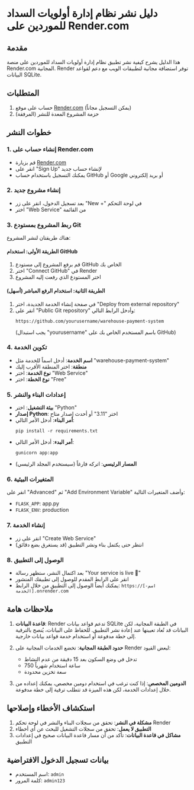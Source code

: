 # دليل نشر نظام إدارة أولويات السداد للموردين على Render.com

## مقدمة
هذا الدليل يشرح كيفية نشر تطبيق نظام إدارة أولويات السداد للموردين على منصة Render.com المجانية. Render توفر استضافة مجانية لتطبيقات الويب مع دعم لقواعد البيانات SQLite.

## المتطلبات
1. حساب على موقع [Render.com](https://render.com) (يمكن التسجيل مجاناً)
2. حزمة المشروع المعدة للنشر (المرفقة)

## خطوات النشر

### 1. إنشاء حساب على Render.com
- قم بزيارة [Render.com](https://render.com)
- انقر على "Sign Up" لإنشاء حساب جديد
- يمكنك التسجيل باستخدام حساب GitHub أو Google أو بريد إلكتروني

### 2. إنشاء مشروع جديد
- بعد تسجيل الدخول، انقر على زر "New +" في لوحة التحكم
- اختر "Web Service" من القائمة

### 3. ربط المشروع بمستودع Git
هناك طريقتان لنشر المشروع:

#### الطريقة الأولى: استخدام GitHub
1. قم برفع المشروع إلى مستودع GitHub الخاص بك
2. اختر "Connect GitHub" في Render
3. اختر المستودع الذي رفعت إليه المشروع

#### الطريقة الثانية: استخدام الرفع المباشر (أسهل)
1. في صفحة إنشاء الخدمة الجديدة، اختر "Deploy from external repository"
2. انقر على "Public Git repository" وأدخل الرابط التالي:
   ```
   https://github.com/yourusername/warehouse-payment-system
   ```
   (يجب استبدال "yourusername" باسم المستخدم الخاص بك على GitHub)

### 4. تكوين الخدمة
- **اسم الخدمة**: أدخل اسماً للخدمة مثل "warehouse-payment-system"
- **منطقة**: اختر المنطقة الأقرب إليك
- **نوع الخدمة**: اختر "Web Service"
- **نوع الخطة**: اختر "Free"

### 5. إعدادات البناء والنشر
- **بيئة التشغيل**: اختر "Python"
- **إصدار Python**: اختر "3.11" أو أحدث إصدار متاح
- **أمر البناء**: أدخل الأمر التالي:
  ```
  pip install -r requirements.txt
  ```
- **أمر البدء**: أدخل الأمر التالي:
  ```
  gunicorn app:app
  ```
- **المسار الرئيسي**: اتركه فارغاً (سيستخدم المجلد الرئيسي)

### 6. المتغيرات البيئية
انقر على "Advanced" ثم "Add Environment Variable" وأضف المتغيرات التالية:
- `FLASK_APP`: app.py
- `FLASK_ENV`: production

### 7. إنشاء الخدمة
- انقر على زر "Create Web Service"
- انتظر حتى يكتمل بناء ونشر التطبيق (قد يستغرق بضع دقائق)

### 8. الوصول إلى التطبيق
- بعد اكتمال النشر، ستظهر رسالة "Your service is live 🎉"
- انقر على الرابط المقدم للوصول إلى تطبيقك المنشور
- يمكنك أيضاً الوصول إلى التطبيق من خلال الرابط: `https://[اسم-الخدمة].onrender.com`

## ملاحظات هامة
1. **قاعدة البيانات**: Render تدعم قواعد بيانات SQLite في الطبقة المجانية، لكن البيانات قد تُعاد تعيينها عند إعادة نشر التطبيق. للحفاظ على البيانات، يُنصح بالترقية إلى خطة مدفوعة أو استخدام خدمة قواعد بيانات خارجية.

2. **حدود الطبقة المجانية**: تخضع الخدمات المجانية على Render لبعض القيود:
   - تدخل في وضع السكون بعد 15 دقيقة من عدم النشاط
   - 750 ساعة استخدام شهرياً
   - سعة تخزين محدودة

3. **الدومين المخصص**: إذا كنت ترغب في استخدام دومين مخصص، يمكنك إعداده من خلال إعدادات الخدمة، لكن هذه الميزة قد تتطلب ترقية إلى خطة مدفوعة.

## استكشاف الأخطاء وإصلاحها
1. **مشكلة في النشر**: تحقق من سجلات البناء والنشر في لوحة تحكم Render
2. **التطبيق لا يعمل**: تحقق من سجلات التشغيل للبحث عن أي أخطاء
3. **مشاكل في قاعدة البيانات**: تأكد من أن مسار قاعدة البيانات صحيح في إعدادات التطبيق

## بيانات تسجيل الدخول الافتراضية
- اسم المستخدم: `admin`
- كلمة المرور: `admin123`
